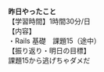 **昨日やったこと**<br>
【学習時間】1時間30分/日<br>
【内容】<br>
・Rails 基礎　課題15（途中）<br>
【振り返り・明日の目標】<br>
課題15から逃げちゃダメだ<br>